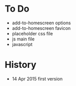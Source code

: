 # To Do
- add-to-homescreen options
- add-to-homescreen favicon
- placeholder css file
- js main file
- javascript

# History
- 14 Apr 2015 first version